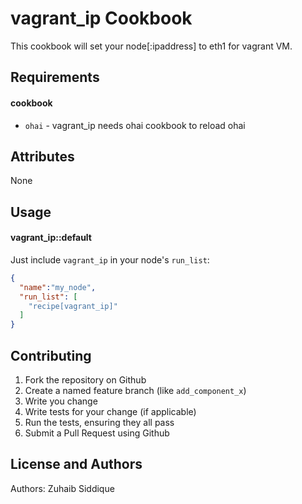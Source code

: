 vagrant_ip Cookbook
===================
This cookbook will set your node[:ipaddress] to eth1 for vagrant VM.

Requirements
------------
#### cookbook 
- `ohai` - vagrant_ip needs ohai cookbook to reload ohai

Attributes
----------
None

Usage
-----
#### vagrant_ip::default

Just include `vagrant_ip` in your node's `run_list`:

```json
{
  "name":"my_node",
  "run_list": [
    "recipe[vagrant_ip]"
  ]
}
```

Contributing
------------
1. Fork the repository on Github
2. Create a named feature branch (like `add_component_x`)
3. Write you change
4. Write tests for your change (if applicable)
5. Run the tests, ensuring they all pass
6. Submit a Pull Request using Github

License and Authors
-------------------
Authors: Zuhaib Siddique
